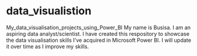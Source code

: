 # data_visualistion
My_data_visualisation_projects_using_Power_BI
My name is Busisa. I am an aspiring data analyst/scientist.
I have created this respository to showcase the data visualisation skills I've acquired in Microsoft Power BI.
I will update it over time as I improve my skills.
